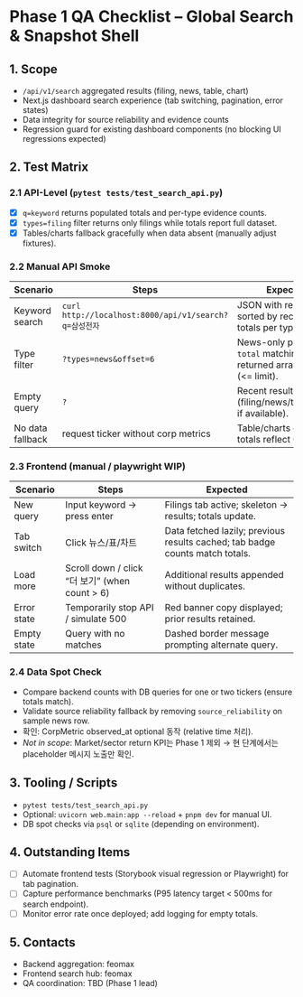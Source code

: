 # Phase 1 QA Checklist – Global Search & Snapshot Shell

## 1. Scope
- `/api/v1/search` aggregated results (filing, news, table, chart)
- Next.js dashboard search experience (tab switching, pagination, error states)
- Data integrity for source reliability and evidence counts
- Regression guard for existing dashboard components (no blocking UI regressions expected)

## 2. Test Matrix

### 2.1 API-Level (`pytest tests/test_search_api.py`)
- [x] `q=keyword` returns populated totals and per-type evidence counts.
- [x] `types=filing` filter returns only filings while totals report full dataset.
- [x] Tables/charts fallback gracefully when data absent (manually adjust fixtures).

### 2.2 Manual API Smoke
| Scenario | Steps | Expected |
| --- | --- | --- |
| Keyword search | `curl http://localhost:8000/api/v1/search?q=삼성전자` | JSON with results sorted by recency; totals per type. |
| Type filter | `?types=news&offset=6` | News-only payload, `total` matching returned array length (<= limit). |
| Empty query | `?` | Recent results (filing/news/table/chart if available). |
| No data fallback | request ticker without corp metrics | Table/charts omitted; totals reflect 0. |

### 2.3 Frontend (manual / playwright WIP)
| Scenario | Steps | Expected |
| --- | --- | --- |
| New query | Input keyword → press enter | Filings tab active; skeleton → results; totals update. |
| Tab switch | Click 뉴스/표/차트 | Data fetched lazily; previous results cached; tab badge counts match totals. |
| Load more | Scroll down / click “더 보기” (when count > 6) | Additional results appended without duplicates. |
| Error state | Temporarily stop API / simulate 500 | Red banner copy displayed; prior results retained. |
| Empty state | Query with no matches | Dashed border message prompting alternate query. |

### 2.4 Data Spot Check
- Compare backend counts with DB queries for one or two tickers (ensure totals match).
- Validate source reliability fallback by removing `source_reliability` on sample news row.
- 확인: CorpMetric observed_at optional 동작 (relative time 처리).
- *Not in scope*: Market/sector return KPI는 Phase 1 제외 → 현 단계에서는 placeholder 메시지 노출만 확인.

## 3. Tooling / Scripts
- `pytest tests/test_search_api.py`
- Optional: `uvicorn web.main:app --reload` + `pnpm dev` for manual UI.
- DB spot checks via `psql` or `sqlite` (depending on environment).

## 4. Outstanding Items
- [ ] Automate frontend tests (Storybook visual regression or Playwright) for tab pagination.
- [ ] Capture performance benchmarks (P95 latency target < 500ms for search endpoint).
- [ ] Monitor error rate once deployed; add logging for empty totals.

## 5. Contacts
- Backend aggregation: feomax
- Frontend search hub: feomax
- QA coordination: TBD (Phase 1 lead)
